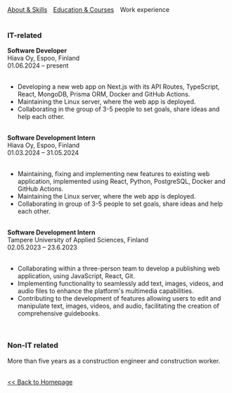 <html>
    <head>
        <meta charset="UTF-8">
        <style>
            .info {
                margin-right: 10px;
            }
            a {
                text-decoration: underline;
            }
        </style>
    </head>
    <body>
        <a class="info" href="https://iuloz.github.io/about">About & Skills</a>
        <a class="info" href="https://iuloz.github.io/education">Education & Courses</a>
        <span class="info">Work experience</span>
        <br/><br/>
        <h3>IT-related</h3>
        <b>Software Developer</b><br/>
        <span>Hiava Oy, Espoo, Finland</span><br/>
        <span>01.06.2024 – present</span>
            <ul><br/>
                <li>
                    Developing a new web app on Next.js with its API Routes, TypeScript, React, MongoDB, Prisma ORM,
                    Docker and GitHub Actions.
                </li>
                <li>
                    Maintaining the Linux server, where the web app is deployed.
                </li>
                <li>
                    Collaborating in the group of 3-5 people to set goals, share ideas and help each other.
                </li>
            </ul>
            <br/>
            <b>Software Development Intern</b><br/>
            <span>Hiava Oy, Espoo, Finland</span><br/>
            <span>01.03.2024 – 31.05.2024</span>
            <ul><br/>
                <li>
                    Maintaining, fixing and implementing new features to existing web application, implemented using React,
                    Python, PostgreSQL, Docker and GitHub Actions.
                </li>
                <li>
                    Maintaining the Linux server, where the web app is deployed.
                </li>
                <li>
                    Collaborating in group of 3-5 people to set goals, share ideas and help each other.
                </li>
            </ul>
            <br/>
        <b>Software Development Intern</b><br/>
        <span>Tampere University of Applied Sciences, Finland</span><br/>
        <span>02.05.2023 – 23.6.2023</span>
        <ul><br/>
            <li>
                Collaborating within a three-person team to develop a publishing web application, using JavaScript,
                React, Git.
            </li>
            <li>
                Implementing functionality to seamlessly add text, images, videos, and audio files to enhance the
                platform's multimedia capabilities.
            </li>
            <li>
                Contributing to the development of features allowing users to edit and manipulate text, images, videos,
                and audio, facilitating the creation of comprehensive guidebooks.
            </li>
        </ul>
        <br/>
        <h3>Non-IT related</h3>
        <p>More than five years as a construction engineer and construction worker.</p>
        <!-- <li><b>1Ketju Oy, construction worker, 1.2022 – present day.</b><br/>Cleaning on construction site, moving building materials, different small tasks.</li>
        <li><b>HR Yhtiöt Oy, construction worker, 14.4.2021 – 14.7.2021.</b><br/>Construction worker tasks. Cleaning of construction site, moving building materials, different small tasks.</li>
        <li><b>WorkPower Rakennus Oy, construction worker, 15.1.2021 – 14.7.2021.</b><br/>Construction worker tasks. Cleaning of construction site, moving building materials, different small tasks.</li>
        <li><b>JM Suomi Oy, construction worker (practical training), 9.11.2020 – 18.12.2020.</b><br/>Construction worker tasks. Cleaning of construction site, moving building materials, different small tasks.</li>
        <li><b>RIM OOO, Production and technical department engineer, 25.10.2018 – 29.3.2019</b><br/>I drew construction drawings and schemes, ordered building materials, prepared building documents.</li>
        <li><b>Iceberg OOO, Production and technical department engineer, 1.11.2017 – 3.9.2018.</b><br/>I worked with Chinese company. I drew construction drawings and schemes, ordered building materials, prepared building documents, took part in meetings, cooperated with construction laboratory.</li>
        <li><b>Udmurtneft PAO, Production and technical department engineer, 11.4.2016 – 27.2.2017.</b><br/>I checked project organization’s work (drawings and cost accounting) and took part in meetings.</li>
        <li><b>SU-18 OOO, foreman, 5.11.2014 – 25.5.2015.</b><br/>I managed and supervised the work quality and construction timing of the contractors. I worked with drawings, made a construction documents, attended meetings.</li> -->
        <br/>
        <a href="https://iuloz.github.io"><< Back to Homepage</a>
    </body>
</html>
